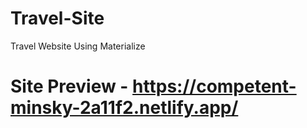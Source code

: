 # Travel-Site
Travel Website Using Materialize
# Site Preview - https://competent-minsky-2a11f2.netlify.app/
